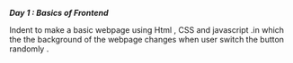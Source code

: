 ***Day 1 : Basics of Frontend***

Indent to make a basic webpage using Html ,  CSS and javascript .in which the the background of the webpage changes when user switch the button randomly .
